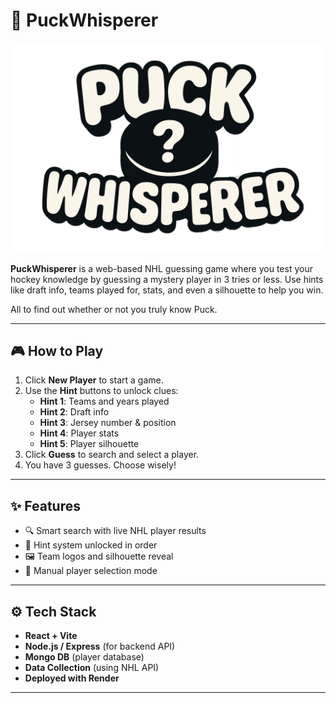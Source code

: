 # 🏒 PuckWhisperer

![PuckWhisperer Logo](./Frontend/src/assets/5320889F-C24B-44FF-BA4F-626C46DCAB12.png)

**PuckWhisperer** is a web-based NHL guessing game where you test your hockey knowledge by guessing a mystery player in 3 tries or less. Use hints like draft info, teams played for, stats, and even a silhouette to help you win.  

All to find out whether or not you truly know Puck.

---

## 🎮 How to Play

1. Click **New Player** to start a game.
2. Use the **Hint** buttons to unlock clues:
   - **Hint 1**: Teams and years played
   - **Hint 2**: Draft info
   - **Hint 3**: Jersey number & position
   - **Hint 4**: Player stats
   - **Hint 5**: Player silhouette
3. Click **Guess** to search and select a player.
4. You have 3 guesses. Choose wisely!

---

## ✨ Features

- 🔍 Smart search with live NHL player results
- 🧠 Hint system unlocked in order
- 🖼️ Team logos and silhouette reveal
- 🧩 Manual player selection mode

---

## ⚙️ Tech Stack

- **React + Vite**
- **Node.js / Express** (for backend API)
- **Mongo DB** (player database)
- **Data Collection** (using NHL API)
- **Deployed with Render**

---
